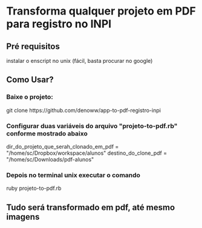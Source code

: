 <h1>Transforma qualquer projeto em PDF para registro no INPI</h1>

<h2>Pré requisitos</h2>
instalar o enscript no unix (fácil, basta procurar no google)

<h2>Como Usar?</h2>

<h3>Baixe o projeto:</h3>
git clone https://github.com/denoww/app-to-pdf-registro-inpi


<h3>Configurar duas variáveis do arquivo "projeto-to-pdf.rb" conforme mostrado abaixo</h3>
dir_do_projeto_que_serah_clonado_em_pdf = "/home/sc/Dropbox/workspace/alunos"
destino_do_clone_pdf = "/home/sc/Downloads/pdf-alunos"

<h3>Depois no terminal unix executar o comando</h3>
ruby projeto-to-pdf.rb

<h2>
	Tudo será transformado em pdf, até mesmo imagens
</h2>

